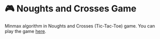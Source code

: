 # 🎮 Noughts and Crosses Game

Minmax algorithm in Noughts and Crosses (Tic-Tac-Toe) game.
You can play the game [here](https://vladocodes.github.io/noughts-and-crosses/).
